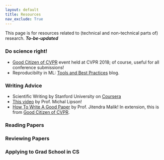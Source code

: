```yaml
---
layout: default
title: Resources
nav_exclude: True
---
```


This page is for resources related to (technical and non-technical parts of) research. **_To-be-updated_**

### Do science right!

- [Good Citizen of CVPR](https://www.cc.gatech.edu/~parikh/citizenofcvpr/) event held at CVPR 2018; of course, useful for all conference submissions!
- Reproducibilty in ML: [Tools and Best Practices](https://www.cs.mcgill.ca/~ksinha4/practices_for_reproducibility/) blog. 

### Writing Advice

- Scientific Writing by Stanford University on [Coursera](https://www.coursera.org/learn/sciwrite)
- [This video](https://www.youtube.com/watch?v=LP-LcFQlEyo) by Prof. Michal Lipson!
- [How To Write A Good Paper](https://www.cc.gatech.edu/~parikh/citizenofcvpr/static/slides/malik_write_good_paper.pdf) by Prof. Jitendra Malik! In extension, this is from [Good Citizen of CVPR](https://www.cc.gatech.edu/~parikh/citizenofcvpr/).

### Reading Papers



### Reviewing Papers


### Applying to Grad School in CS

